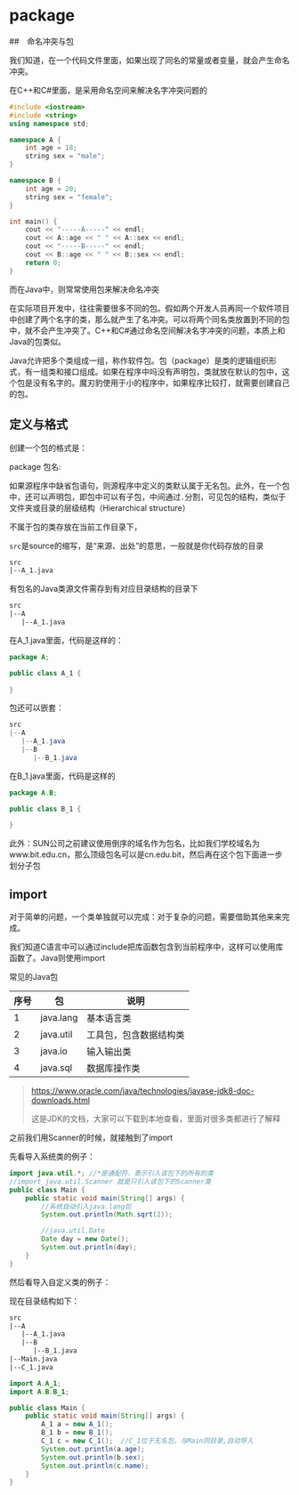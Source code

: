 # package

##　命名冲突与包

我们知道，在一个代码文件里面，如果出现了同名的常量或者变量，就会产生命名冲突。

在C++和C#里面，是采用命名空间来解决名字冲突问题的

```c++
#include <iostream>
#include <string>
using namespace std;

namespace A {
    int age = 18;
    string sex = "male"; 
}

namespace B {
    int age = 20;
    string sex = "female";
}

int main() {
    cout << "-----A-----" << endl;
    cout << A::age << " " << A::sex << endl;
    cout << "-----B-----" << endl;
    cout << B::age << " " << B::sex << endl;
    return 0;
}
```



而在Java中，则常常使用包来解决命名冲突

在实际项目开发中，往往需要很多不同的包。假如两个开发人员再同一个软件项目中创建了两个名字的类，那么就产生了名冲突。可以将两个同名类放置到不同的包中，就不会产生冲突了。C++和C#通过命名空间解决名字冲突的问题，本质上和Java的包类似。

Java允许把多个类组成一组，称作软件包。包（package）是类的逻辑组织形式，有一组类和接口组成。如果在程序中吗没有声明包，类就放在默认的包中，这个包是没有名字的。魔刃豹使用于小的程序中，如果程序比较打，就需要创建自己的包。

## 定义与格式

创建一个包的格式是：

package 包名:

如果源程序中缺省包语句，则源程序中定义的类默认属于无名包。此外，在一个包中，还可以声明包，即包中可以有子包，中间通过`.`分割，可见包的结构，类似于文件夹或目录的层级结构（Hierarchical structure）



不属于包的类存放在当前工作目录下，

`src`是source的缩写，是“来源、出处”的意思，一般就是你代码存放的目录

```html
src
|--A_1.java
```



有包名的Java类源文件需存到有对应目录结构的目录下

```html
src
|--A
   |--A_1.java
```

在A_1.java里面，代码是这样的：

```java
package A;

public class A_1 {
    
}
```



包还可以嵌套：

```java
src
|--A
   |--A_1.java
   |--B
      |--B_1.java
```

在B_1.java里面，代码是这样的

```java
package A.B;

public class B_1 {
    
}
```



此外：SUN公司之前建议使用倒序的域名作为包名，比如我们学校域名为www.bit.edu.cn，那么顶级包名可以是cn.edu.bit，然后再在这个包下面进一步划分子包



## import

对于简单的问题，一个类单独就可以完成：对于复杂的问题，需要借助其他来来完成。

我们知道C语言中可以通过include把库函数包含到当前程序中，这样可以使用库函数了。Java则使用import

常见的Java包

| 序号 | 包        | 说明                   |
| ---- | --------- | ---------------------- |
| 1    | java.lang | 基本语言类             |
| 2    | java.util | 工具包，包含数据结构类 |
| 3    | java.io   | 输入输出类             |
| 4    | java.sql  | 数据库操作类           |

> https://www.oracle.com/java/technologies/javase-jdk8-doc-downloads.html
>
> 这是JDK的文档，大家可以下载到本地查看，里面对很多类都进行了解释



之前我们用Scanner的时候，就接触到了import

先看导入系统类的例子：

```java
import java.util.*; //*是通配符，表示引入该包下的所有的类
//import java.util.Scanner 就是只引入该包下的Scanner类
public class Main {
    public static void main(String[] args) {
        //系统自动引入java.lang包
        System.out.println(Math.sqrt(2));

        //java.util.Date
        Date day = new Date();
        System.out.println(day);
    }
}
```

然后看导入自定义类的例子：

现在目录结构如下：

```html
src
|--A
   |--A_1.java
   |--B
      |--B_1.java
|--Main.java
|--C_1.java
```



```java
import A.A_1;
import A.B.B_1;

public class Main {
    public static void main(String[] args) {
        A_1 a = new A_1();
        B_1 b = new B_1();
        C_1 c = new C_1();	//C_1位于无名包，与Main同目录,自动导入
        System.out.println(a.age);
        System.out.println(b.sex);
        System.out.println(c.name);
    }
}
```

